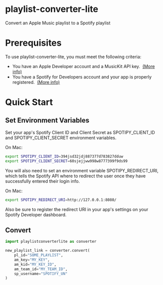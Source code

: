 # playlist-converter-lite
Convert an Apple Music playlist to a Spotify playlist

# Prerequisites
To use playlist-converter-lite, you must meet the following criteria:
- You have an Apple Developer account and a MusicKit API key.  [(More info)](https://developer.apple.com/documentation/applemusicapi/getting_keys_and_creating_tokens)
- You have a Spotify for Developers account and your app is properly registered.  [(More info)](https://developer.spotify.com/documentation/web-api/quick-start/)

# Quick Start
## Set Environment Variables
Set your app's Spotify Client ID and Client Secret as SPOTIPY_CLIENT_ID and SPOTIPY_CLIENT_SECRET environment variables.

On Mac:
```zsh
export SPOTIPY_CLIENT_ID=394jsd32jdj887377d783827dduw
export SPOTIPY_CLIENT_SECRET=60sjejjww998w8777399f9ds99
```

You will also need to set an environment variable SPOTIPY_REDIRECT_URI, which tells the Spotify API where to redirect the user once they have successfully entered their login info.

On Mac:
```zsh
export SPOTIPY_REDIRECT_URI=http://127.0.0.1:8080/
```

Also be sure to register the redirect URI in your app's settings on your Spotify Developer dashboard.

## Convert
```python
import playlistconverterlite as converter

new_playlist_link = converter.convert(
    pl_id="SOME_PLAYLIST",
    am_key="MY_KEY",
    am_kid="MY_KEY_ID",
    am_team_id="MY_TEAM_ID",
    sp_username="SPOTIFY_UN"
)
```
